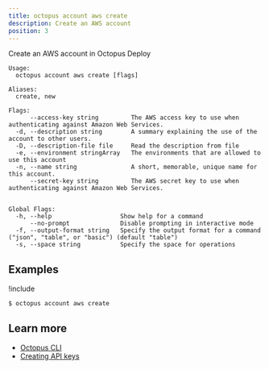 ```yaml
---
title: octopus account aws create
description: Create an AWS account
position: 3
---
```


Create an AWS account in Octopus Deploy


```text
Usage:
  octopus account aws create [flags]

Aliases:
  create, new

Flags:
      --access-key string         The AWS access key to use when authenticating against Amazon Web Services.
  -d, --description string        A summary explaining the use of the account to other users.
  -D, --description-file file     Read the description from file
  -e, --environment stringArray   The environments that are allowed to use this account
  -n, --name string               A short, memorable, unique name for this account.
      --secret-key string         The AWS secret key to use when authenticating against Amazon Web Services.


Global Flags:
  -h, --help                   Show help for a command
      --no-prompt              Disable prompting in interactive mode
  -f, --output-format string   Specify the output format for a command ("json", "table", or "basic") (default "table")
  -s, --space string           Specify the space for operations

```

## Examples

!include <samples-instance>


```text
$ octopus account aws create

```

## Learn more

- [Octopus CLI](/docs/octopus-rest-api/cli/index.md)
- [Creating API keys](/docs/octopus-rest-api/how-to-create-an-api-key.md)